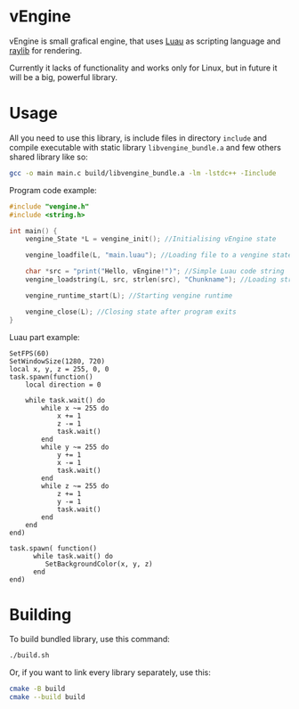 vEngine
====

vEngine is small grafical engine, that uses [Luau](https://luau.org) as scripting language and [raylib](https://raylib.com) for rendering.

Currently it lacks of functionality and works only for Linux, but in future it will be a big, powerful library.

# Usage

All you need to use this library, is include files in directory `include` and compile executable with static library `libvengine_bundle.a` and few others shared library like so:
```sh
gcc -o main main.c build/libvengine_bundle.a -lm -lstdc++ -Iinclude
```

Program code example:

```c
#include "vengine.h"
#include <string.h>

int main() {
    vengine_State *L = vengine_init(); //Initialising vEngine state

    vengine_loadfile(L, "main.luau"); //Loading file to a vengine state

    char *src = "print("Hello, vEngine!")"; //Simple Luau code string
    vengine_loadstring(L, src, strlen(src), "Chunkname"); //Loading string to a vengine state

    vengine_runtime_start(L); //Starting vengine runtime

    vengine_close(L); //Closing state after program exits
}
```

Luau part example:

```luau
SetFPS(60)
SetWindowSize(1280, 720)
local x, y, z = 255, 0, 0
task.spawn(function()
    local direction = 0

    while task.wait() do
        while x ~= 255 do
            x += 1
            z -= 1
            task.wait()
        end
        while y ~= 255 do
            y += 1
            x -= 1
            task.wait()
        end
        while z ~= 255 do
            z += 1
            y -= 1
            task.wait()
        end
    end
end)

task.spawn( function()
      while task.wait() do
         SetBackgroundColor(x, y, z)
      end
end)
```

# Building

To build bundled library, use this command:

```sh
./build.sh
```

Or, if you want to link every library separately, use this:

```sh
cmake -B build
cmake --build build
```
